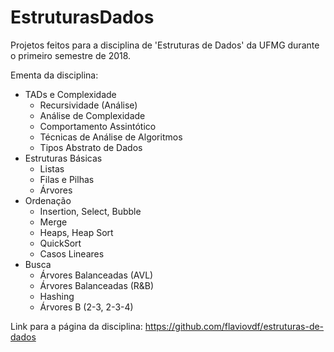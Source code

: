 # EstruturasDados
Projetos feitos para a disciplina de 'Estruturas de Dados' da UFMG durante o primeiro semestre de 2018.

Ementa da disciplina:
- TADs e Complexidade
  - Recursividade (Análise)	
  - Análise de Complexidade	
  - Comportamento Assintótico
  - Técnicas de Análise de Algoritmos
  - Tipos Abstrato de Dados
- Estruturas Básicas
  - Listas
  - Filas e Pilhas
  - Árvores
- Ordenação
  - Insertion, Select, Bubble
  - Merge
  - Heaps, Heap Sort
  - QuickSort
  - Casos Lineares
- Busca
  - Árvores Balanceadas (AVL)
  - Árvores Balanceadas (R&B)	
  - Hashing
  - Árvores B (2-3, 2-3-4)

Link para a página da disciplina:
https://github.com/flaviovdf/estruturas-de-dados
